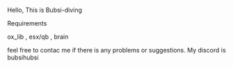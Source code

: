 Hello, This is Bubsi-diving

Requirements

ox_lib ,
esx/qb ,
brain

feel free to contac me if there is any problems or suggestions. My discord is bubsihubsi
